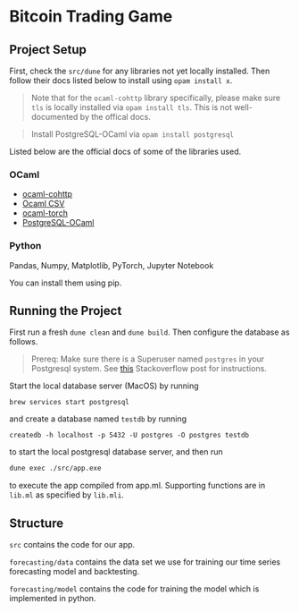 # Bitcoin Trading Game

## Project Setup

First, check the `src/dune` for any libraries not yet locally installed. Then follow their docs listed below to install using `opam install x`.

> Note that for the `ocaml-cohttp` library specifically, please make sure `tls` is locally installed via `opam install tls`. This is not well-documented by the offical docs.

> Install PostgreSQL-OCaml via `opam install postgresql`

Listed below are the official docs of some of the libraries used.

### OCaml
- [ocaml-cohttp](https://github.com/mirage/ocaml-cohttp#installation)
- [Ocaml CSV](https://github.com/Chris00/ocaml-csv)
- [ocaml-torch](https://github.com/LaurentMazare/ocaml-torch)
- [PostgreSQL-OCaml](https://github.com/mmottl/postgresql-ocaml)

### Python
Pandas, Numpy, Matplotlib, PyTorch, Jupyter Notebook

You can install them using pip.

## Running the Project

First run a fresh `dune clean` and `dune build`. Then configure the database as follows.

> Prereq: Make sure there is a Superuser named `postgres` in your Postgresql system. See [this](https://stackoverflow.com/questions/15301826/psql-fatal-role-postgres-does-not-exist) Stackoverflow post for instructions.

Start the local database server (MacOS) by running

```
brew services start postgresql
```

and create a database named `testdb` by running

```
createdb -h localhost -p 5432 -U postgres -O postgres testdb
```

to start the local postgresql database server, and then run

```ocaml
dune exec ./src/app.exe
```

to execute the app compiled from app.ml. Supporting functions are in `lib.ml` as specified by `lib.mli`.

## Structure

`src` contains the code for our app.

`forecasting/data` contains the data set we use for training our time series forecasting model and backtesting.

`forecasting/model` contains the code for training the model which is implemented in python.
